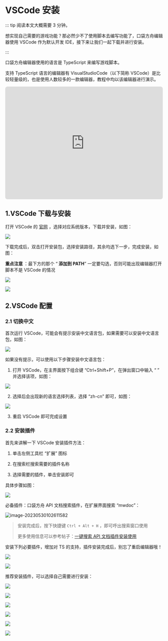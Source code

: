 # VSCode 安装

::: tip 阅读本文大概需要 3 分钟。

想实现自己需要的游戏功能？那必然少不了使用脚本去编写功能了，口袋方舟编辑器使用 VSCode 作为默认开发 IDE，接下来让我们一起下载并进行安装。

:::

口袋方舟编辑器使用的语言是 TypeScript 来编写游戏脚本。

支持 TypeScript 语言的编辑器有 VisualStudioCode（以下简称 VSCode）是比较轻量级的，也是使用人数较多的一款编辑器，教程中均以该编辑器进行演示。

<iframe sandbox="allow-scripts allow-downloads allow-same-origin allow-popups allow-presentation allow-forms" frameborder="0" draggable="false" allowfullscreen="" allow="encrypted-media;" referrerpolicy="" aha-samesite="" class="iframe-loaded" src=" https://player.bilibili.com/player.html?bvid=BV1pA411k761&vd_source=c94089b4804c1edb7b67c4629d433f6b" style="border-radius: 7px; width: 100%; height: 360px;"></iframe>

## 1.VSCode 下载与安装

打开 VSCode 的 [官网](https://code.visualstudio.com/Download) ，选择对应系统版本，下载并安装，如图：

![](https://wstatic-a1.233leyuan.com/productdocs/static/boxcn11kr0iTC0GYNnJEj81fb1g.png)

下载完成后，双击打开安装包，选择安装路径，其余均选下一步，完成安装，如图：

<strong> 重点注意 </strong>：最下方的那个 “<strong> 添加到 PATH</strong>” 一定要勾选，否则可能出现编辑器打开脚本不是 VSCode 的情况

![](https://wstatic-a1.233leyuan.com/productdocs/static/boxcnHk7zpo15y1ighL7nXpBrYd.png)

![](https://wstatic-a1.233leyuan.com/productdocs/static/boxcn3pPMESuQxeGvuSWrmjYAUf.png)

## 2.VSCode 配置

### 2.1 切换中文

首次运行 VSCode，可能会有提示安装中文语言包，如果需要可以安装中文语言包，如图：

![](https://wstatic-a1.233leyuan.com/productdocs/static/boxcnArgZhO8V9U5YM1ERNXLBBf.png)

如果没有提示，可以使用以下步骤安装中文语言包：

1. 打开 VSCode，在主界面按下组合键 “Ctrl+Shift+P”，在弹出窗口中输入 “ ” 并选择该项，如图：

![](https://wstatic-a1.233leyuan.com/productdocs/static/boxcnydX1fKKLC3hCdfatlBovnh.png)

2. 选择后会出现新的语言选择列表，选择 “zh-cn” 即可，如图：

![](https://wstatic-a1.233leyuan.com/productdocs/static/boxcn65OJkzrOScR0J5mc4kVEme.png)

3. 重启 VSCode 即可完成设置

### 2.2 安装插件

首先来讲解一下 VSCode 安装插件方法：

1. 单击左侧工具栏 “扩展” 图标

2. 在搜索栏搜索需要的插件名称

3. 选择需要的插件，单击安装即可

具体步骤如图：

![](https://wstatic-a1.233leyuan.com/productdocs/static/boxcnxp7hmqlN2GILAICT2xLqAd.png)

必备插件：口袋方舟 API 文档搜索插件，在扩展界面搜索 “mwdoc”：

![image-20230530102611582](https://arkimg.ark.online/image-20230530102611582.webp)

> 安装完成后，按下快捷键 `Ctrl + Alt + H` ，即可呼出搜索窗口使用
>
> 更多使用信息可以参考帖子：[一键搜索 API 文档插件安装使用](https://forum.ark.online/forum.php?mod=viewthread&tid=1657&page=1&extra=#pid5242)

安装下列必要插件，增加对 TS 的支持，插件安装完成后，别忘了重启编辑器哦！

![](https://wstatic-a1.233leyuan.com/productdocs/static/boxcnl8JSTPC0xuIDV6J5t35f3g.png)

![](https://wstatic-a1.233leyuan.com/productdocs/static/boxcnRQjUaYwoRrDZKwTk0vezec.png)

推荐安装插件，可以选择自己需要进行安装：

![](https://wstatic-a1.233leyuan.com/productdocs/static/boxcnkcHBjnTPiNEC36CreIKRGb.png)

![](https://wstatic-a1.233leyuan.com/productdocs/static/boxcnulHFEhyy1DFo8FzBhHtQOe.png)

![](https://wstatic-a1.233leyuan.com/productdocs/static/boxcn8l0GZmdxYGoyjNuruDF40e.png)

![](https://wstatic-a1.233leyuan.com/productdocs/static/boxcnuRV4Hq9YvyomyrsQRsnRDb.png)

![](https://wstatic-a1.233leyuan.com/productdocs/static/boxcnxft4w8JVxZk0gXxCknEIke.png)

![](https://wstatic-a1.233leyuan.com/productdocs/static/boxcnjng4QIGnIws7RC7GsGHk9f.png)